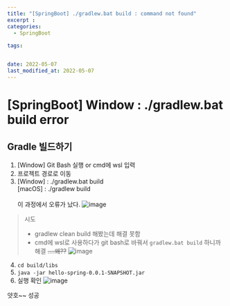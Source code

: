 ```yaml
---
title: "[SpringBoot] ./gradlew.bat build : command not found"
excerpt : 
categories:
  - SpringBoot
  
tags:


date: 2022-05-07
last_modified_at: 2022-05-07
---
```


# [SpringBoot] Window : ./gradlew.bat build error

## Gradle 빌드하기
1. [Window] Git Bash 실행 or cmd에 wsl 입력
2. 프로젝트 경로로 이동
3. [Window] : ./gradlew.bat build <br>
[macOS] : ./gradlew build <br/><br/>
이 과정에서 오류가 났다.
![image](https://user-images.githubusercontent.com/31675698/167251975-05d19c4c-06b6-4018-a243-2c6644221a5c.png)

>시도
>- gradlew clean build 해봤는데 해결 못함
>- cmd에 wsl로 사용하다가 git bash로 바꿔서 `gradlew.bat build` 하니까 해결 ~~....왜??~~
![image](https://user-images.githubusercontent.com/31675698/167252239-6c8a59e4-9fa2-4962-bae2-1700ff1f4e05.png)
4. `cd build/libs`
5. `java -jar hello-spring-0.0.1-SNAPSHOT.jar`
6. 실행 확인
![image](https://user-images.githubusercontent.com/31675698/167252331-ed1f603d-1de1-4e5d-ae10-eec88ea8f41d.png)

얏호~~ 성공